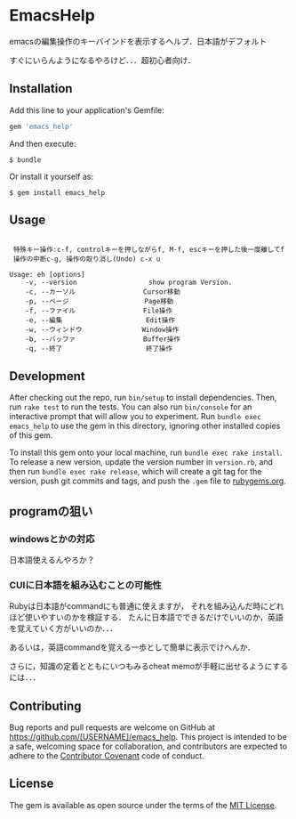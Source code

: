 # EmacsHelp

emacsの編集操作のキーバインドを表示するヘルプ．日本語がデフォルト

すぐにいらんようになるやろけど．．．超初心者向け．


## Installation

Add this line to your application's Gemfile:

```ruby
gem 'emacs_help'
```

And then execute:

    $ bundle

Or install it yourself as:

    $ gem install emacs_help

## Usage

```

 特殊キー操作:c-f, controlキーを押しながらf, M-f, escキーを押した後一度離してf
 操作の中断c-g, 操作の取り消し(Undo) c-x u

Usage: eh [options]
    -v, --version                  show program Version.
    -c, --カーソル                 Cursor移動
    -p, --ページ                   Page移動
    -f, --ファイル                 File操作
    -e, --編集                     Edit操作
    -w, --ウィンドウ               Window操作
    -b, --バッファ                 Buffer操作
    -q, --終了                     終了操作
```


## Development

After checking out the repo, run `bin/setup` to install dependencies. Then, run `rake test` to run the tests. You can also run `bin/console` for an interactive prompt that will allow you to experiment. Run `bundle exec emacs_help` to use the gem in this directory, ignoring other installed copies of this gem.

To install this gem onto your local machine, run `bundle exec rake install`. To release a new version, update the version number in `version.rb`, and then run `bundle exec rake release`, which will create a git tag for the version, push git commits and tags, and push the `.gem` file to [rubygems.org](https://rubygems.org).

## programの狙い

### windowsとかの対応
日本語使えるんやろか？

### CUIに日本語を組み込むことの可能性
Rubyは日本語がcommandにも普通に使えますが，
それを組み込んだ時にどれほど使いやすいのかを検証する．
たんに日本語でできるだけでいいのか，英語を覚えていく方がいいのか．．．

あるいは，英語commandを覚える一歩として簡単に表示でけへんか．

さらに，知識の定着とともにいつもみるcheat memoが手軽に出せるようにするには．．．

## Contributing

Bug reports and pull requests are welcome on GitHub at https://github.com/[USERNAME]/emacs_help. This project is intended to be a safe, welcoming space for collaboration, and contributors are expected to adhere to the [Contributor Covenant](http://contributor-covenant.org) code of conduct.


## License

The gem is available as open source under the terms of the [MIT License](http://opensource.org/licenses/MIT).

